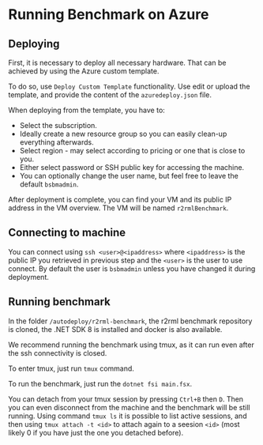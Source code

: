# Running Benchmark on Azure

## Deploying

First, it is necessary to deploy all necessary hardware. That can be achieved
by using the Azure custom template.

To do so, use `Deploy Custom Template` functionality. Use edit or upload the template, and provide the content of the `azuredeploy.json` file.

When deploying from the template, you have to:

* Select the subscription.
* Ideally create a new resource group so you can easily clean-up everything afterwards.
* Select region - may select according to pricing or one that is close to you.
* Either select password or SSH public key for accessing the machine.
* You can optionally change the user name, but feel free to leave the default `bsbmadmin`.

After deployment is complete, you can find your VM and its public IP address in the VM overview. The VM will be named `r2rmlBenchmark`.

## Connecting to machine

You can connect using `ssh <user>@<ipaddress>` where `<ipaddress>` is the public IP you retrieved in previous step and the `<user>` is the user to use connect. By default the user is `bsbmadmin` unless you have changed it during deployment.

## Running benchmark

In the folder `/autodeploy/r2rml-benchmark`, the r2rml benchmark repository is cloned, the .NET SDK 8 is installed and docker is also available.

We recommend running the benchmark using tmux, as it can run even after the ssh connectivity is closed.

To enter tmux, just run `tmux` command.

To run the benchmark, just run the `dotnet fsi main.fsx`.

You can detach from your tmux session by pressing `Ctrl+B` then `D`. Then you can even disconnect from the machine and the benchmark will be still running. Using command `tmux ls` it is possible to list active sessions, and then using `tmux attach -t <id>` to attach again to a seesion `<id>` (most likely 0 if you have just the one you detached before).
